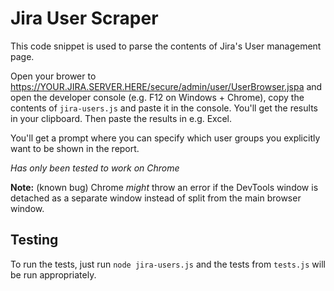 # Jira User Scraper

This code snippet is used to parse the contents of Jira's User management page.

Open your brower to https://YOUR.JIRA.SERVER.HERE/secure/admin/user/UserBrowser.jspa and open the developer console (e.g. F12 on Windows + Chrome), copy the contents of `jira-users.js` and paste it in the console. You'll get the results in your clipboard. Then paste the results in e.g. Excel.

You'll get a prompt where you can specify which user groups you explicitly want to be shown in the report.

_Has only been tested to work on Chrome_

**Note:** (known bug) Chrome _might_ throw an error if the DevTools window is detached as a separate window instead of split from the main browser window.

## Testing

To run the tests, just run `node jira-users.js` and the tests from `tests.js` will be run appropriately.
